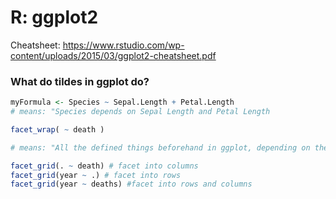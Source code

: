# R: ggplot2

Cheatsheet: https://www.rstudio.com/wp-content/uploads/2015/03/ggplot2-cheatsheet.pdf


### What do tildes in ggplot do?
```R
myFormula <- Species ~ Sepal.Length + Petal.Length
# means: "Species depends on Sepal Length and Petal Length

facet_wrap( ~ death )

# means: "All the defined things beforehand in ggplot, depending on the death variable"

facet_grid(. ~ death) # facet into columns
facet_grid(year ~ .) # facet into rows
facet_grid(year ~ deaths) #facet into rows and columns
```
